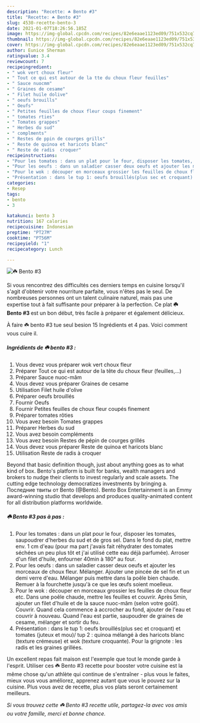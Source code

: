 ```yaml
---
description: "Recette: ☘️ Bento #3"
title: "Recette: ☘️ Bento #3"
slug: 4530-recette-bento-3
date: 2021-01-07T18:26:56.185Z
image: https://img-global.cpcdn.com/recipes/82e6eaae1123ed09/751x532cq70/☘️-bento-3-photo-principale-de-la-recette.jpg
thumbnail: https://img-global.cpcdn.com/recipes/82e6eaae1123ed09/751x532cq70/☘️-bento-3-photo-principale-de-la-recette.jpg
cover: https://img-global.cpcdn.com/recipes/82e6eaae1123ed09/751x532cq70/☘️-bento-3-photo-principale-de-la-recette.jpg
author: Eunice Sherman
ratingvalue: 3.4
reviewcount: 7
recipeingredient:
- " wok vert choux fleur"
- " Tout ce qui est autour de la tte du choux fleur feuilles"
- " Sauce nuocmm"
- " Graines de cesame"
- " Filet huile dolive"
- " oeufs brouills"
- " Oeufs"
- " Petites feuilles de choux fleur coups finement"
- " tomates rties"
- " Tomates grappes"
- " Herbes du sud"
- " complments"
- " Restes de ppin de courges grills"
- " Reste de quinoa et haricots blanc"
- " Reste de radis  croquer"
recipeinstructions:
- "Pour les tomates : dans un plat pour le four, disposer les tomates, saupoudrer d&#39;herbes du sud et de gros sel. Dans le fond du plat, mettre env. 1 cm d&#39;eau (pour ma part j&#39;avais fait réhydrater des tomates séchées un peu plus tôt et j&#39;ai utilisé cette eau déjà parfumée). Arroser d&#39;un filet d&#39;huile, enfourner 40min à 180° au four."
- "Pour les oeufs : dans un saladier casser deux oeufs et ajouter les morceaux de choux fleur. Mélanger. Ajouter une pincée de sel fin et un demi verre d&#39;eau. Mélanger puis mettre dans la poêle bien chaude. Remuer à la fourchette jusqu&#39;à ce que les œufs soient moelleux."
- "Pour le wok : découper en morceaux grossier les feuilles de choux fleur etc. Dans une poêle chaude, mettre les feuilles et couvrir. Après 5min, ajouter un filet d&#39;huile et de la sauce nuoc-mâm (selon votre goût). Couvrir. Quand cela commence à accrocher au fond, ajouter de l&#39;eau et couvrir à nouveau. Quand l&#39;eau est partie, saupoudrer de graines de cesame, mélanger et sortir du feu."
- "Présentation : dans le tup 1: oeufs brouillés(plus sec et croquant) et tomates (juteux et mou)/ tup 2 : quinoa mélangé à des haricots blanc (texture crémeuse) et wok (texture croquante). Pour la grignote : les radis et les graines grillées."
categories:
- Resep
tags:
- bento
- 3

katakunci: bento 3 
nutrition: 167 calories
recipecuisine: Indonesian
preptime: "PT27M"
cooktime: "PT56M"
recipeyield: "1"
recipecategory: Lunch

---
```



![☘️ Bento #3](https://img-global.cpcdn.com/recipes/82e6eaae1123ed09/751x532cq70/☘️-bento-3-photo-principale-de-la-recette.jpg)

Si vous rencontrez des difficultés ces derniers temps en cuisine lorsqu'il s'agit d'obtenir votre nourriture parfaite, vous n'êtes pas le seul. De nombreuses personnes ont un talent culinaire naturel, mais pas une expertise tout à fait suffisante pour préparer à la perfection. Ce plat <strong> ☘️ Bento #3 </strong> est un bon début, très facile à préparer et également délicieux.

<!--inarticleads1-->

À faire ☘️ bento #3 tue seul besion 15 Ingrédients et 4 pas. Voici comment vous cuire il.

##### Ingrédients de ☘️ bento #3 :

1. Vous devez vous préparer  wok vert choux fleur
1. Préparer  Tout ce qui est autour de la tête du choux fleur (feuilles,...)
1. Préparer  Sauce nuoc-mâm
1. Vous devez vous préparer  Graines de cesame
1. Utilisation  Filet huile d&#39;olive
1. Préparer  oeufs brouillés
1. Fournir  Oeufs
1. Fournir  Petites feuilles de choux fleur coupés finement
1. Préparer  tomates rôties
1. Vous avez besoin  Tomates grappes
1. Préparer  Herbes du sud
1. Vous avez besoin  compléments
1. Vous avez besoin  Restes de pépin de courges grillés
1. Vous devez vous préparer  Reste de quinoa et haricots blanc
1. Utilisation  Reste de radis à croquer


Beyond that basic definition though, just about anything goes as to what kind of box. Bento&#39;s platform is built for banks, wealth managers and brokers to nudge their clients to invest regularly and scale assets. The cutting edge technology democratizes investments by bringing a. Последние твиты от Bento (@Bento). Bento Box Entertainment is an Emmy award-winning studio that develops and produces quality-animated content for all distribution platforms worldwide. 

<!--inarticleads2-->

##### ☘️ Bento #3 pas à pas :

1. Pour les tomates : dans un plat pour le four, disposer les tomates, saupoudrer d&#39;herbes du sud et de gros sel. Dans le fond du plat, mettre env. 1 cm d&#39;eau (pour ma part j&#39;avais fait réhydrater des tomates séchées un peu plus tôt et j&#39;ai utilisé cette eau déjà parfumée). Arroser d&#39;un filet d&#39;huile, enfourner 40min à 180° au four.
1. Pour les oeufs : dans un saladier casser deux oeufs et ajouter les morceaux de choux fleur. Mélanger. Ajouter une pincée de sel fin et un demi verre d&#39;eau. Mélanger puis mettre dans la poêle bien chaude. Remuer à la fourchette jusqu&#39;à ce que les œufs soient moelleux.
1. Pour le wok : découper en morceaux grossier les feuilles de choux fleur etc. Dans une poêle chaude, mettre les feuilles et couvrir. Après 5min, ajouter un filet d&#39;huile et de la sauce nuoc-mâm (selon votre goût). Couvrir. Quand cela commence à accrocher au fond, ajouter de l&#39;eau et couvrir à nouveau. Quand l&#39;eau est partie, saupoudrer de graines de cesame, mélanger et sortir du feu.
1. Présentation : dans le tup 1: oeufs brouillés(plus sec et croquant) et tomates (juteux et mou)/ tup 2 : quinoa mélangé à des haricots blanc (texture crémeuse) et wok (texture croquante). Pour la grignote : les radis et les graines grillées.




<!--inarticleads1-->

<p>
Un excellent repas fait maison est l'exemple que tout le monde garde à l'esprit. Utiliser ces ☘️ Bento #3 recette pour booster votre cuisine est la même chose qu'un athlète qui continue de s'entraîner - plus vous le faites, mieux vous vous améliorez, apprenez autant que vous le pouvez sur la cuisine. Plus vous avez de recette, plus vos plats seront certainement meilleurs.
</p>

<p>
<i>Si vous trouvez cette ☘️ Bento #3 recette utile, partagez-la avec vos amis ou votre famille, merci et bonne chance.</i>
</p>
